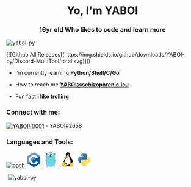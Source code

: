<h1 align="center">Yo, I'm YABOI</h1>
<h3 align="center">16yr old Who likes to code and learn more</h3>

<p align="left"> <img src="https://komarev.com/ghpvc/?username=yaboi-py&label=Profile%20views&color=0e75b6&style=flat" alt="yaboi-py" /> </p>
[![Github All Releases](https://img.shields.io/github/downloads/YABOI-py/Discord-MultiTool/total.svg)]()

- I’m currently learning **Python/Shell/C/Go**

- How to reach me **YABOI@schizophrenic.icu**

- Fun fact **i like trolling**

<h3 align="left">Connect with me:</h3>
<p align="left">
<a href="https://discord.gg/8yjpAFsM9m" target="blank"><img align="center" src="https://raw.githubusercontent.com/rahuldkjain/github-profile-readme-generator/master/src/images/icons/Social/discord.svg" alt="YABOI#0001" height="30" width="40" /></a> - YABOI#2658
</p>

<h3 align="left">Languages and Tools:</h3>
<p align="left"> <a href="https://www.gnu.org/software/bash/" target="_blank" rel="noreferrer"> <img src="https://www.vectorlogo.zone/logos/gnu_bash/gnu_bash-icon.svg" alt="bash" width="40" height="40"/> </a> <a href="https://www.cprogramming.com/" target="_blank" rel="noreferrer"> <img src="https://raw.githubusercontent.com/devicons/devicon/master/icons/c/c-original.svg" alt="c" width="40" height="40"/> </a> <a href="https://golang.org" target="_blank" rel="noreferrer"> <img src="https://raw.githubusercontent.com/devicons/devicon/master/icons/go/go-original.svg" alt="go" width="40" height="40"/> </a> <a
href="https://www.linux.org/" target="_blank" rel="noreferrer"> <img src="https://raw.githubusercontent.com/devicons/devicon/master/icons/linux/linux-original.svg" alt="linux" width="40" height="40"/> </a> <a 
href="https://www.python.org" target="_blank" rel="noreferrer"> <img src="https://raw.githubusercontent.com/devicons/devicon/master/icons/python/python-original.svg" alt="python" width="40" height="40"/> </a> </p>


<p>&nbsp;<img align="center" src="https://github-readme-stats.vercel.app/api?username=yaboi-py&show_icons=true&locale=en" alt="yaboi-py" /></p>


